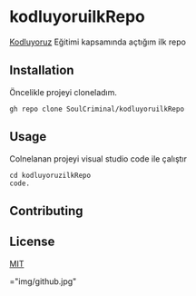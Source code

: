 
# kodluyoruilkRepo
[Kodluyoruz](https://www.kodluyoruz.org/) Eğitimi kapsamında açtığım ilk repo


## Installation 
Öncelikle projeyi cloneladım.

`gh repo clone SoulCriminal/kodluyoruilkRepo`



## Usage

Colnelanan projeyi visual studio code ile çalıştır

```
cd kodluyoruzilkRepo
code.
```

## Contributing

## License

[MIT](https://choosealicense.com/licenses/mit/)


<img src>="img/github.jpg"